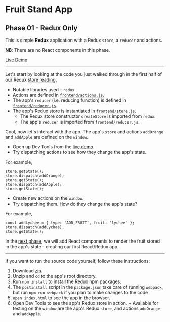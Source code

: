 # Fruit Stand App
## Phase 01 - Redux Only

This is simple **Redux** application with a Redux `store`, a  `reducer` and actions.

**NB**: There are no React components in this phase.

[Live Demo][live-demo]

---

Let's start by looking at the code you just walked through in the first half of
our Redux [store reading][store-reading].

+ Notable libraries used - `redux`.
+ Actions are defined in [`frontend/actions.js`][actions-code].
+ The app's `reducer` (i.e. reducing function) is defined in [`frontend/reducer.js`][reducer-code].
+ The app's Redux store is instantiated in [`frontend/store.js`][store-code].
  + The Redux store constructor `createStore` is imported from `redux`.
  + The app's `reducer` is imported from `frontend/reducer.js`.

Cool, now let's interact with the app. The app's `store` and actions `addOrange`
and `addApple` are defined on the `window`.

+ Open up Dev Tools from the [live demo][live-demo].
+ Try dispatching actions to see how they change the app's state.

For example,
```
store.getState();
store.dispatch(addOrange);
store.getState();
store.dispatch(addApple);
store.getState();
```

+ Create new actions on the `window`.
+ Try dispatching them. How do they change the app's state?

For example,
```
const addLychee = { type: 'ADD_FRUIT', fruit: 'lychee' };
store.dispatch(addLychee);
store.getState();
```

In the [next phase][fruit-stand-02], we will add React components to render the
fruit stored in the app's state - creating our first React/Redux app.

---

If you want to run the source code yourself, follow these instructions:
  1. Download [zip][zip].
  1. Unzip and `cd` to the app's root directory.
  1. Run `npm install` to install the Redux npm packages.
  1. The `postinstall` script in the `package.json` take care of running `webpack`,
     but run `npm run webpack` if you plan to make changes to the code
  1. `open index.html` to see the app in the browser.
  1. Open Dev Tools to see the app's Redux store in action.
    + Available for testing on the `window` are the app's Redux `store`, and actions `addOrange` and `addApple`.


[zip]: http://assets.aaonline.io/fullstack/react/demos/fruit_stand_demos/fruit_stand_01/fruit_stand_01.zip
[live-demo]: http://appacademy.github.io/curriculum/react/fruit_stand_01/index.html
[store-reading]: https://github.com/appacademy/curriculum/tree/master/react/readings/store.md
[store-code]: http://assets.aaonline.io/fullstack/react/demos/fruit_stand_demos/fruit_stand_01/frontend/store.js
[reducer-code]: http://assets.aaonline.io/fullstack/react/demos/fruit_stand_demos/fruit_stand_01/frontend/reducer.js
[actions-code]: http://assets.aaonline.io/fullstack/react/demos/fruit_stand_demos/fruit_stand_01/frontend/actions.js
[fruit-stand-02]: https://github.com/appacademy/curriculum/tree/master/react/demos/fruit_stand_demos/fruit_stand_02
